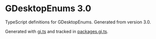# GDesktopEnums 3.0

TypeScript definitions for GDesktopEnums. Generated from version 3.0.

Generated with [gi.ts](https://gitlab.gnome.org/ewlsh/gi.ts) and tracked in [packages.gi.ts](https://gitlab.gnome.org/ewlsh/packages.gi.ts).
